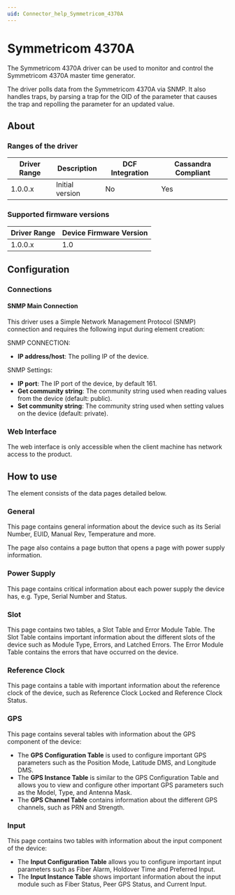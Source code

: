 ```yaml
---
uid: Connector_help_Symmetricom_4370A
---
```


# Symmetricom 4370A

The Symmetricom 4370A driver can be used to monitor and control the Symmetricom 4370A master time generator.

The driver polls data from the Symmetricom 4370A via SNMP. It also handles traps, by parsing a trap for the OID of the parameter that causes the trap and repolling the parameter for an updated value.

## About

### Ranges of the driver

| **Driver Range** | **Description** | **DCF Integration** | **Cassandra Compliant** |
|------------------|-----------------|---------------------|-------------------------|
| 1.0.0.x          | Initial version | No                  | Yes                     |

### Supported firmware versions

| **Driver Range** | **Device Firmware Version** |
|------------------|-----------------------------|
| 1.0.0.x          | 1.0                         |

## Configuration

### Connections

#### SNMP Main Connection

This driver uses a Simple Network Management Protocol (SNMP) connection and requires the following input during element creation:

SNMP CONNECTION:

- **IP address/host**: The polling IP of the device.

SNMP Settings:

- **IP port**: The IP port of the device, by default 161.
- **Get community string**: The community string used when reading values from the device (default: public).
- **Set community string**: The community string used when setting values on the device (default: private).

### Web Interface

The web interface is only accessible when the client machine has network access to the product.

## How to use

The element consists of the data pages detailed below.

### General

This page contains general information about the device such as its Serial Number, EUID, Manual Rev, Temperature and more.

The page also contains a page button that opens a page with power supply information.

### Power Supply

This page contains critical information about each power supply the device has, e.g. Type, Serial Number and Status.

### Slot

This page contains two tables, a Slot Table and Error Module Table. The Slot Table contains important information about the different slots of the device such as Module Type, Errors, and Latched Errors. The Error Module Table contains the errors that have occurred on the device.

### Reference Clock

This page contains a table with important information about the reference clock of the device, such as Reference Clock Locked and Reference Clock Status.

### GPS

This page contains several tables with information about the GPS component of the device:

- The **GPS Configuration Table** is used to configure important GPS parameters such as the Position Mode, Latitude DMS, and Longitude DMS.
- The **GPS Instance Table** is similar to the GPS Configuration Table and allows you to view and configure other important GPS parameters such as the Model, Type, and Antenna Mask.
- The **GPS Channel Table** contains information about the different GPS channels, such as PRN and Strength.

### Input

This page contains two tables with information about the input component of the device:

- The **Input Configuration Table** allows you to configure important input parameters such as Fiber Alarm, Holdover Time and Preferred Input.
- The **Input Instance Table** shows important information about the input module such as Fiber Status, Peer GPS Status, and Current Input.
